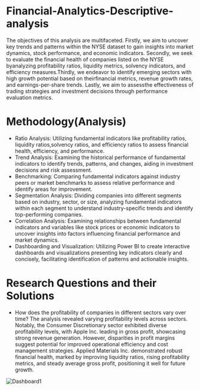 # Financial-Analytics-Descriptive-analysis
The objectives of this analysis are multifaceted. Firstly, we aim to uncover key trends and patterns within the NYSE dataset to gain insights into market dynamics, stock performance, and economic indicators. Secondly, we seek to evaluate the financial health of companies listed on the NYSE byanalyzing profitability ratios, liquidity metrics, solvency indicators, and efficiency measures.Thirdly, we endeavor to identify emerging sectors with high growth potential based on theirfinancial metrics, revenue growth rates, and earnings-per-share trends. Lastly, we aim to assessthe effectiveness of trading strategies and investment decisions through performance evaluation metrics.
# Methodology(Analysis)
* Ratio Analysis: Utilizing fundamental indicators like profitability ratios, liquidity ratios,solvency ratios, and efficiency ratios to assess financial health, efficiency, and performance.
* Trend Analysis: Examining the historical performance of fundamental indicators to identify trends, patterns, and changes, aiding in investment decisions and risk assessment.
* Benchmarking: Comparing fundamental indicators against industry peers or market benchmarks to assess relative performance and identify areas for improvement.
* Segmentation Analysis: Dividing companies into different segments based on industry, sector, or size, analyzing fundamental indicators within each segment to understand industry-specific trends and identify top-performing companies.
* Correlation Analysis: Examining relationships between fundamental indicators and variables like stock prices or economic indicators to uncover insights into factors influencing financial performance and market dynamics.
* Dashboarding and Visualization: Utilizing Power BI to create interactive dashboards and visualizations presenting key indicators clearly and concisely, facilitating identification of patterns and actionable insights.
# Research Questions and their Solutions
* How does the profitability of companies in different sectors vary over time?
The analysis revealed varying profitability levels across sectors. Notably, the Consumer Discretionary sector exhibited diverse profitability levels, with Apple Inc. leading in gross profit, showcasing strong revenue generation. However, disparities in profit margins suggest potential for improved operational efficiency and cost management strategies. Applied Materials Inc. demonstrated robust financial health, marked by improving liquidity ratios, rising profitability metrics, and steady average gross profit, positioning it well for future growth.

![Dashboard1](https://github.com/RutvijDarji/Financial-Analytics-Descriptive-analysis/assets/80823722/7ae02dbb-49b3-41d9-9dbc-f4a6e1d1c51b)
